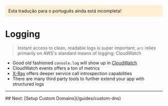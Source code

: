 <div style=background:papayawhip;padding:10px;border-radius:7px;>Esta tradução para o português ainda está incompleta!</div>

# Logging

> Instant access to clean, readable logs is super important; `arc` relies primarily on AWS's standard means of logging: CloudWatch

- Good old fashioned `console.log` will show up in [CloudWatch](https://aws.amazon.com/cloudwatch/)
- CloudWatch events offers a ton of metrics
- [X-Ray](https://aws.amazon.com/xray/) offers deeper service call introspection capabilities
- There are many third party tools to further extend your app with structured logs

<hr>
## Next: [Setup Custom Domains](/guides/custom-dns)
